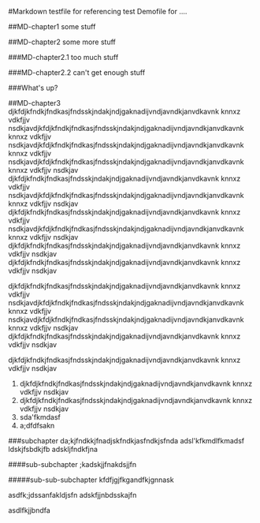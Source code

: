 #Markdown testfile for referencing test
Demofile for ....

##MD-chapter1
some stuff

##MD-chapter2
some more stuff

###MD-chapter2.1
too much stuff

###MD-chapter2.2
can't get enough stuff

###What's up?

##MD-chapter3
djkfdjkfndkjfndkasjfndsskjndakjndjgaknadijvndjavndkjanvdkavnk knnxz vdkfjjv nsdkjavdjkfdjkfndkjfndkasjfndsskjndakjndjgaknadijvndjavndkjanvdkavnk knnxz vdkfjjv nsdkjavdjkfdjkfndkjfndkasjfndsskjndakjndjgaknadijvndjavndkjanvdkavnk knnxz vdkfjjv nsdkjavdjkfdjkfndkjfndkasjfndsskjndakjndjgaknadijvndjavndkjanvdkavnk knnxz vdkfjjv nsdkjav
djkfdjkfndkjfndkasjfndsskjndakjndjgaknadijvndjavndkjanvdkavnk knnxz vdkfjjv nsdkjavdjkfdjkfndkjfndkasjfndsskjndakjndjgaknadijvndjavndkjanvdkavnk knnxz vdkfjjv nsdkjav
djkfdjkfndkjfndkasjfndsskjndakjndjgaknadijvndjavndkjanvdkavnk knnxz vdkfjjv nsdkjavdjkfdjkfndkjfndkasjfndsskjndakjndjgaknadijvndjavndkjanvdkavnk knnxz vdkfjjv nsdkjav
djkfdjkfndkjfndkasjfndsskjndakjndjgaknadijvndjavndkjanvdkavnk knnxz vdkfjjv nsdkjav
djkfdjkfndkjfndkasjfndsskjndakjndjgaknadijvndjavndkjanvdkavnk knnxz vdkfjjv nsdkjav

djkfdjkfndkjfndkasjfndsskjndakjndjgaknadijvndjavndkjanvdkavnk knnxz vdkfjjv nsdkjavdjkfdjkfndkjfndkasjfndsskjndakjndjgaknadijvndjavndkjanvdkavnk knnxz vdkfjjv nsdkjavdjkfdjkfndkjfndkasjfndsskjndakjndjgaknadijvndjavndkjanvdkavnk knnxz vdkfjjv nsdkjav
djkfdjkfndkjfndkasjfndsskjndakjndjgaknadijvndjavndkjanvdkavnk knnxz vdkfjjv nsdkjav

djkfdjkfndkjfndkasjfndsskjndakjndjgaknadijvndjavndkjanvdkavnk knnxz vdkfjjv nsdkjav
1. djkfdjkfndkjfndkasjfndsskjndakjndjgaknadijvndjavndkjanvdkavnk knnxz vdkfjjv nsdkjav
2. djkfdjkfndkjfndkasjfndsskjndakjndjgaknadijvndjavndkjanvdkavnk knnxz vdkfjjv nsdkjav
3. sda'fkmdasf
4. a;dfdfsakn

###subchapter
da;kjfndkkjfnadjskfndkjasfndkjsfnda
adsl'kfkmdlfkmadsf
ldskjfsbdkjfb
adskljfndkfjna

####sub-subchapter
;kadskjjfnakdsjjfn

#####sub-sub-subchapter
kfdfjgjfkgandfkjgnnask


asdfk;jdssanfakldjsfn
adskfjjnbdsskajfn

asdlfkjjbndfa
